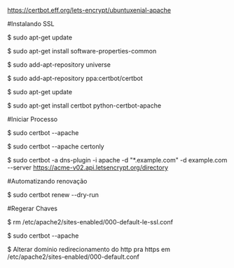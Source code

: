 https://certbot.eff.org/lets-encrypt/ubuntuxenial-apache

#Instalando SSL

$ sudo apt-get update

$ sudo apt-get install software-properties-common

$ sudo add-apt-repository universe

$ sudo add-apt-repository ppa:certbot/certbot

$ sudo apt-get update

$ sudo apt-get install certbot python-certbot-apache 

#Iniciar Processo

$ sudo certbot --apache

$ sudo certbot --apache certonly

$ sudo certbot -a dns-plugin -i apache -d "*.example.com" -d example.com --server https://acme-v02.api.letsencrypt.org/directory

#Automatizando renovação

$ sudo certbot renew --dry-run



#Regerar Chaves

$ rm /etc/apache2/sites-enabled/000-default-le-ssl.conf

$ sudo certbot --apache

$ Alterar domínio redirecionamento do http pra https em /etc/apache2/sites-enabled/000-default.conf
